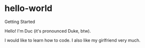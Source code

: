 # hello-world
Getting Started

Hello! I'm Duc (it's pronounced Duke, btw).

I would like to learn how to code.
I also like my girlfriend very much.

